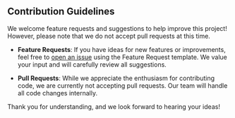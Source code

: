 ## Contribution Guidelines

We welcome feature requests and suggestions to help improve this project! However, please note that we do not accept pull requests at this time.

- **Feature Requests**: If you have ideas for new features or improvements, feel free to [open an issue](https://github.com/raptisv/apilane/issues) using the Feature Request template. We value your input and will carefully review all suggestions.

- **Pull Requests**: While we appreciate the enthusiasm for contributing code, we are currently not accepting pull requests. Our team will handle all code changes internally.

Thank you for understanding, and we look forward to hearing your ideas!